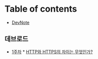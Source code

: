 # Table of contents

* [DevNote](README.md)

## 데브로드

* [1주차](devroad/week1.md)
		* [HTTP와 HTTPS의 차이는 무엇인가?](../http/http_vs_https.md)
